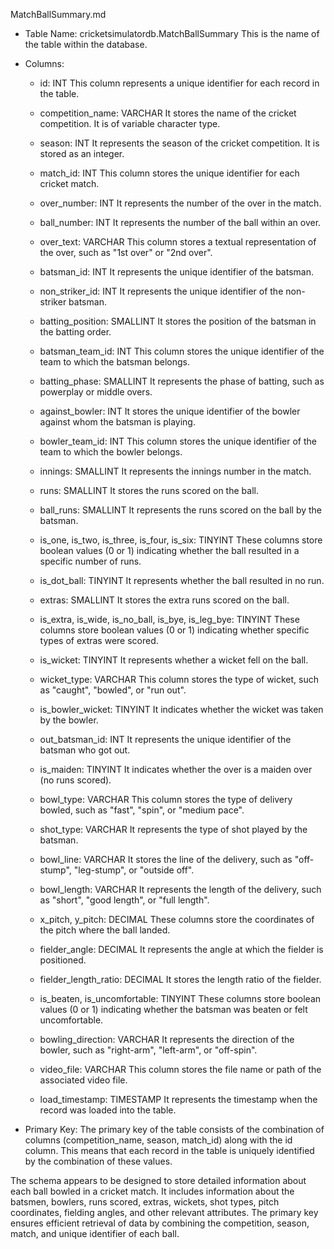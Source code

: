 MatchBallSummary.md

- Table Name: cricketsimulatordb.MatchBallSummary
  This is the name of the table within the database.

- Columns:
  - id: INT
    This column represents a unique identifier for each record in the table.

  - competition_name: VARCHAR
    It stores the name of the cricket competition. It is of variable character type.

  - season: INT
    It represents the season of the cricket competition. It is stored as an integer.

  - match_id: INT
    This column stores the unique identifier for each cricket match.

  - over_number: INT
    It represents the number of the over in the match.

  - ball_number: INT
    It represents the number of the ball within an over.

  - over_text: VARCHAR
    This column stores a textual representation of the over, such as "1st over" or "2nd over".

  - batsman_id: INT
    It represents the unique identifier of the batsman.

  - non_striker_id: INT
    It represents the unique identifier of the non-striker batsman.

  - batting_position: SMALLINT
    It stores the position of the batsman in the batting order.

  - batsman_team_id: INT
    This column stores the unique identifier of the team to which the batsman belongs.

  - batting_phase: SMALLINT
    It represents the phase of batting, such as powerplay or middle overs.

  - against_bowler: INT
    It stores the unique identifier of the bowler against whom the batsman is playing.

  - bowler_team_id: INT
    This column stores the unique identifier of the team to which the bowler belongs.

  - innings: SMALLINT
    It represents the innings number in the match.

  - runs: SMALLINT
    It stores the runs scored on the ball.

  - ball_runs: SMALLINT
    It represents the runs scored on the ball by the batsman.

  - is_one, is_two, is_three, is_four, is_six: TINYINT
    These columns store boolean values (0 or 1) indicating whether the ball resulted in a specific number of runs.

  - is_dot_ball: TINYINT
    It represents whether the ball resulted in no run.

  - extras: SMALLINT
    It stores the extra runs scored on the ball.

  - is_extra, is_wide, is_no_ball, is_bye, is_leg_bye: TINYINT
    These columns store boolean values (0 or 1) indicating whether specific types of extras were scored.

  - is_wicket: TINYINT
    It represents whether a wicket fell on the ball.

  - wicket_type: VARCHAR
    This column stores the type of wicket, such as "caught", "bowled", or "run out".

  - is_bowler_wicket: TINYINT
    It indicates whether the wicket was taken by the bowler.

  - out_batsman_id: INT
    It represents the unique identifier of the batsman who got out.

  - is_maiden: TINYINT
    It indicates whether the over is a maiden over (no runs scored).

  - bowl_type: VARCHAR
    This column stores the type of delivery bowled, such as "fast", "spin", or "medium pace".

  - shot_type: VARCHAR
    It represents the type of shot played by the batsman.

  - bowl_line: VARCHAR
    It stores the line of the delivery, such as "off-stump", "leg-stump", or "outside off".

  - bowl_length: VARCHAR
    It represents the length of the delivery, such as "short", "good length", or "full length".

  - x_pitch, y_pitch: DECIMAL
    These columns store the coordinates of the pitch where the ball landed.

  - fielder_angle: DECIMAL
    It represents the angle at which the fielder is positioned.

  - fielder_length_ratio: DECIMAL
    It stores the length ratio of the fielder.

  - is_beaten, is_uncomfortable: TINYINT
    These columns store boolean values (0 or 1) indicating whether the batsman was beaten or felt uncomfortable.

  - bowling_direction: VARCHAR
    It represents the direction of the bowler, such as "right-arm", "left-arm", or "off-spin".

  - video_file: VARCHAR
    This column stores the file name or path of the associated video file.

  - load_timestamp: TIMESTAMP
    It represents the timestamp when the record was loaded into the table.

- Primary Key:
  The primary key of the table consists of the combination of columns (competition_name, season, match_id) along with the id column. This means that each record in the table is uniquely identified by the combination of these values.

The schema appears to be designed to store detailed information about each ball bowled in a cricket match. It includes information about the batsmen, bowlers, runs scored, extras, wickets, shot types, pitch coordinates, fielding angles, and other relevant attributes. The primary key ensures efficient retrieval of data by combining the competition, season, match, and unique identifier of each ball.
